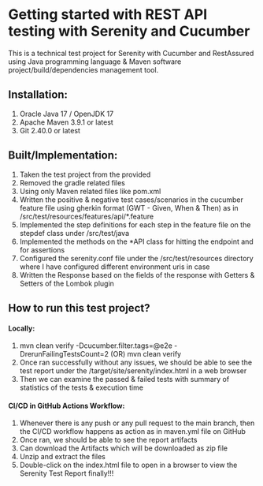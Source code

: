 # Getting started with REST API testing with Serenity and Cucumber

This is a technical test project for Serenity with Cucumber and RestAssured using Java programming language & Maven
software project/build/dependencies management tool.

## Installation:

1. Oracle Java 17 / OpenJDK 17
2. Apache Maven 3.9.1 or latest
3. Git 2.40.0 or latest

## Built/Implementation:

1. Taken the test project from the provided
2. Removed the gradle related files
3. Using only Maven related files like pom.xml
4. Written the positive & negative test cases/scenarios in the cucumber feature file using gherkin format (GWT - Given,
   When & Then) as in /src/test/resources/features/api/*.feature
5. Implemented the step definitions for each step in the feature file on the stepdef class under /src/test/java
6. Implemented the methods on the *API class for hitting the endpoint and for assertions
7. Configured the serenity.conf file under the /src/test/resources directory where I have configured different
   environment uris in case
8. Written the Response based on the fields of the response with Getters & Setters of the Lombok plugin

## How to run this test project?

#### Locally:

1. mvn clean verify -Dcucumber.filter.tags=@e2e -DrerunFailingTestsCount=2
   (OR)
   mvn clean verify
2. Once ran successfully without any issues, we should be able to see the test report under the
   /target/site/serenity/index.html in a web browser
3. Then we can examine the passed & failed tests with summary of statistics of the tests & execution time

#### CI/CD in GitHub Actions Workflow:

1. Whenever there is any push or any pull request to the main branch, then the CI/CD workflow happens as action as in
   maven.yml file on GitHub
2. Once ran, we should be able to see the report artifacts
3. Can download the Artifacts which will be downloaded as zip file
4. Unzip and extract the files
5. Double-click on the index.html file to open in a browser to view the Serenity Test Report finally!!!